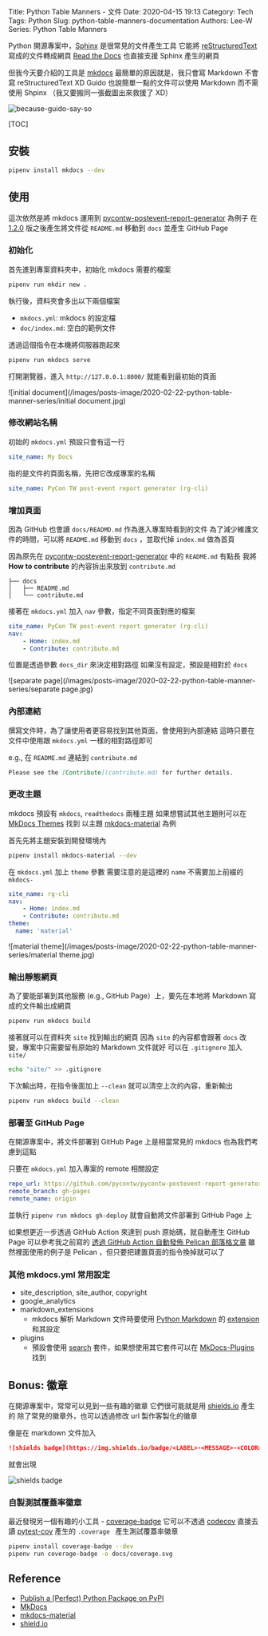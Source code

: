 Title: Python Table Manners - 文件
Date: 2020-04-15 19:13
Category: Tech
Tags: Python
Slug: python-table-manners-documentation
Authors: Lee-W
Series: Python Table Manners

Python 開源專案中，[Sphinx](https://www.sphinx-doc.org/en/master/) 是很常見的文件產生工具
它能將 [reStructuredText](https://docutils.sourceforge.io/rst.html) 寫成的文件轉成網頁
[Read the Docs](https://readthedocs.org/) 也直接支援 Sphinx 產生的網頁

<!--more-->

但我今天要介紹的工具是 [mkdocs](https://www.mkdocs.org/)
最簡單的原因就是，我只會寫 Markdown 不會寫 reStructuredText XD
Guido 也說簡單一點的文件可以使用 Markdown 而不需使用 Shpinx
（我又要搬同一張截圖出來救援了 XD）

![because-guido-say-so](/images/posts-image/2020-02-22-python-table-manner-series/because-guido-say-so.png)

[TOC]

## 安裝

```sh
pipenv install mkdocs --dev
```

## 使用
這次依然是將 mkdocs 運用到 [pycontw-postevent-report-generator](https://github.com/pycontw/pycontw-postevent-report-generator) 為例子
在 [1.2.0](https://github.com/pycontw/pycontw-postevent-report-generator/tree/1.2.0) 版之後產生將文件從 `README.md` 移動到 `docs` 並產生 GitHub Page

### 初始化
首先進到專案資料夾中，初始化 mkdocs 需要的檔案

```sh
pipenv run mkdir new .
```

執行後，資料夾會多出以下兩個檔案

* `mkdocs.yml`: mkdocs 的設定檔
* `doc/index.md`: 空白的範例文件

透過這個指令在本機將伺服器跑起來

```sh
pipenv run mkdocs serve
```

打開瀏覽器，進入 `http://127.0.0.1:8000/` 就能看到最初始的頁面

![initial document](/images/posts-image/2020-02-22-python-table-manner-series/initial document.jpg)


### 修改網站名稱
初始的 `mkdocs.yml` 預設只會有這一行

```yaml
site_name: My Docs
```

指的是文件的頁面名稱，先把它改成專案的名稱

```yaml
site_name: PyCon TW post-event report generator (rg-cli)
```

### 增加頁面
因為 GitHub 也會讀 `docs/READMD.md` 作為進入專案時看到的文件
為了減少維護文件的時間，可以將 `README.md` 移動到 `docs` ，並取代掉 `index.md` 做為首頁

因為原先在 [pycontw-postevent-report-generator](https://github.com/pycontw/pycontw-postevent-report-generator) 中的 `README.md` 有點長
我將 **How to contribute** 的內容拆出來放到 `contribute.md`

```text
├── docs
│   ├── README.md
│   └── contribute.md
```

接著在 `mkdocs.yml` 加入 `nav` 參數，指定不同頁面對應的檔案

```yaml
site_name: PyCon TW post-event report generator (rg-cli)
nav:
    - Home: index.md
    - Contribute: contribute.md
```

位置是透過參數 `docs_dir` 來決定相對路徑
如果沒有設定，預設是相對於 `docs`

![separate page](/images/posts-image/2020-02-22-python-table-manner-series/separate page.jpg)


### 內部連結
撰寫文件時，為了讓使用者更容易找到其他頁面，會使用到內部連結
這時只要在文件中使用跟 `mkdocs.yml` 一樣的相對路徑即可

e.g., 在 `README.md` 連結到 `contribute.md`

```md
Please see the [Contribute](contribute.md) for further details.
```

### 更改主題
mkdocs 預設有 `mkdocs`, `readthedocs` 兩種主題
如果想嘗試其他主題則可以在 [MkDocs Themes](https://github.com/mkdocs/mkdocs/wiki/MkDocs-Themes) 找到
以主題 [mkdocs-material](https://github.com/squidfunk/mkdocs-material) 為例

首先先將主題安裝到開發環境內

```sh
pipenv install mkdocs-material --dev
```

在 `mkdocs.yml` 加上 `theme` 參數
需要注意的是這裡的 `name` 不需要加上前綴的 `mkdocs-`

```yaml
site_name: rg-cli
nav:
    - Home: index.md
    - Contribute: contribute.md
theme:
  name: 'material'
```

![material theme](/images/posts-image/2020-02-22-python-table-manner-series/material theme.jpg)


### 輸出靜態網頁
為了要能部署到其他服務 (e.g., GitHub Page）上，要先在本地將 Markdown 寫成的文件輸出成網頁

```sh
pipenv run mkdocs build
```

接著就可以在資料夾 `site` 找到輸出的網頁
因為 `site` 的內容都會跟著 `docs` 改變，專案中只需要留有原始的 Markdown 文件就好
可以在 `.gitignore` 加入 `site/`

```sh
echo "site/" >> .gitignore
```

下次輸出時，在指令後面加上 `--clean` 就可以清空上次的內容，重新輸出

```sh
pipenv run mkdocs build --clean
```

### 部署至 GitHub Page
在開源專案中，將文件部署到 GitHub Page 上是相當常見的
mkdocs 也為我們考慮到這點

只要在 `mkdocs.yml` 加入專案的 remote 相關設定

```yaml
repo_url: https://github.com/pycontw/pycontw-postevent-report-generator
remote_branch: gh-pages
remote_name: origin
```

並執行 `pipenv run mkdocs gh-deploy` 就會自動將文件部署到 GitHub Page 上

如果想更近一步透過 GitHub Action 來達到 push 原始碼，就自動產生 GitHub Page
可以參考我之前寫的 [透過 GitHub Action 自動發佈 Pelican 部落格文章](https://lee-w.github.io/posts/tech/2020/01/automate-publish-pelican-through-github-action/)
雖然裡面使用的例子是 Pelican ，但只要把建置頁面的指令換掉就可以了

### 其他 mkdocs.yml 常用設定
* site_description, site_author, copyright
* google_analytics
* markdown_extensions
    * mkdocs 解析 Markdown 文件時要使用 [Python Markdown](https://python-markdown.github.io/) 的 [extension](https://python-markdown.github.io/extensions/) 和其設定
* plugins
    * 預設會使用 [search](https://github.com/mkdocs/mkdocs/wiki/MkDocs-Plugins#search--tables-of-content) 套件，如果想使用其它套件可以在 [MkDocs-Plugins](https://github.com/mkdocs/mkdocs/wiki/MkDocs-Plugins) 找到

## Bonus: 徽章
在開源專案中，常常可以見到一些有趣的徽章
它們很可能就是用 [shields.io](https://shields.io/) 產生的
除了常見的徽章外，也可以透過修改 url 製作客製化的徽章

像是在 markdown 文件加入

```markdown
![shields badge](https://img.shields.io/badge/<LABEL>-<MESSAGE>-<COLOR>)
```

就會出現

![shields badge](https://img.shields.io/badge/<LABEL>-<MESSAGE>-<COLOR>)

### 自製測試覆蓋率徽章
最近發現另一個有趣的小工具 - [coverage-badge](https://github.com/dbrgn/coverage-badge)
它可以不透過 [codecov](https://codecov.io/) 直接去讀 [pytest-cov](https://github.com/pytest-dev/pytest-cov) 產生的 `.coverage `  產生測試覆蓋率徽章

```sh
pipenv install coverage-badge --dev
pipenv run coverage-badge -o docs/coverage.svg
```

## Reference
* [Publish a (Perfect) Python Package on PyPI](https://lee-w.github.io/pycon-note/posts/europython-2019/2020/03/publish-a-perfetc-python-package-on-pypi/)
* [MkDocs](https://www.mkdocs.org/)
* [mkdocs-material](https://github.com/squidfunk/mkdocs-material)
* [shield.io](https://shields.io/)
